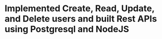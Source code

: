 # Implemented Create, Read, Update, and Delete users and built Rest APIs using Postgresql and NodeJS
